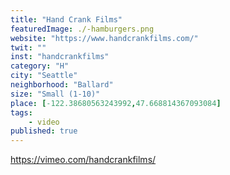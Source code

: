 ```yaml
---
title: "Hand Crank Films"
featuredImage: ./-hamburgers.png
website: "https://www.handcrankfilms.com/"
twit: ""
inst: "handcrankfilms"
category: "H"
city: "Seattle"
neighborhood: "Ballard"
size: "Small (1-10)"
place: [-122.38680563243992,47.668814367093084]
tags:
    - video
published: true
---
```


https://vimeo.com/handcrankfilms/
